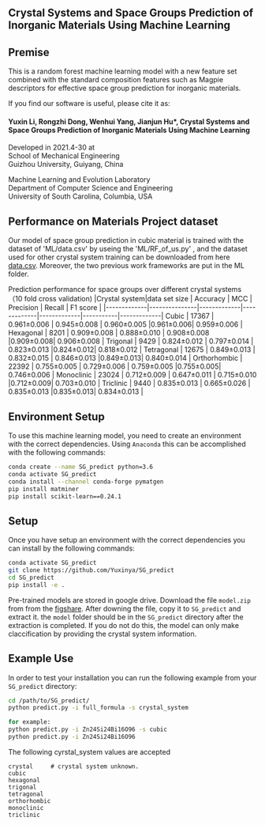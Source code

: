 ## Crystal Systems and Space Groups Prediction of Inorganic Materials Using Machine Learning


## Premise

This is a random forest machine learning model with a new feature set combined with the standard composition features such as Magpie descriptors for effective space group prediction for inorganic materials. 

If you find our software is useful, please cite it as:<br >

#### Yuxin Li, Rongzhi Dong, Wenhui Yang, Jianjun Hu*, Crystal Systems and Space Groups Prediction of Inorganic Materials Using Machine Learning

Developed in 2021.4-30 at <br />
School of Mechanical Engineering<br />
Guizhou University, Guiyang, China <br />

Machine Learning and Evolution Laboratory<br />
Department of Computer Science and Engineering<br />
University of South Carolina, Columbia, USA<br />


## Performance on Materials Project dataset

Our model of space group prediction in cubic material is trained with the dataset of 'ML/data.csv' by useing the 'ML/RF_of_us.py'
, and the dataset used for other crystal system training can be downloaded from here [data.csv](https://figshare.com/s/9cfe81a3b087618353c8).
Moreover, the two previous work frameworks are put in the ML folder.

Prediction performance for space groups over different crystal systems （10 fold cross validation)
|Crystal system|data set size |   Accuracy  |     MCC     |   Precision |   Recall  |   F1 score  |
|-------------|---------------|-------------|-------------|-------------|-----------|-------------|
Cubic         |     17367     | 0.961±0.006 | 0.945±0.008 | 0.960±0.005 |0.961±0.006| 0.959±0.006 |
Hexagonal     |      8201     | 0.909±0.008 | 0.888±0.010 | 0.908±0.008 |0.909±0.008| 0.906±0.008 |
Trigonal      |      9429     | 0.824±0.012 | 0.797±0.014 | 0.823±0.013 |0.824±0.012| 0.818±0.012 |
Tetragonal    |     12675     | 0.849±0.013 | 0.832±0.015 | 0.846±0.013 |0.849±0.013| 0.840±0.014 |
Orthorhombic  |     22392     | 0.755±0.005 | 0.729±0.006 | 0.759±0.005 |0.755±0.005| 0.746±0.006 |
Monoclinic    |     23024     | 0.712±0.009 | 0.647±0.011 | 0.715±0.010 |0.712±0.009| 0.703±0.010 |
Triclinic     |      9440     | 0.835±0.013 | 0.665±0.026 | 0.835±0.013 |0.835±0.013| 0.834±0.013 |
<!--- img src="performance1.png" width="800"--->

## Environment Setup

To use this machine learning model, you need to create an environment with the correct dependencies. Using `Anaconda` this can be accomplished with the following commands:

```bash
conda create --name SG_predict python=3.6
conda activate SG_predict
conda install --channel conda-forge pymatgen
pip install matminer
pip install scikit-learn==0.24.1
```

## Setup

Once you have setup an environment with the correct dependencies you can install by the following commands:

```bash
conda activate SG_predict
git clone https://github.com/Yuxinya/SG_predict
cd SG_predict
pip install -e .
```

Pre-trained models are stored in google drive. Download the file `model.zip` from from the [figshare](https://figshare.com/s/62da0bce61e4ff038bf7). After downing the file, copy it to `SG_predict` and extract it. the `model` folder should be in the `SG_predict` directory after the extraction is completed. If you do not do this, the model can only make claccification by providing the crystal system information.
## Example Use

In order to test your installation you can run the following example from your `SG_predict` directory:

```sh
cd /path/to/SG_predict/
python predict.py -i full_formula -s crystal_system

for example:
python predict.py -i Zn24Si24Bi16O96 -s cubic
python predict.py -i Zn24Si24Bi16O96
```

The following cyrstal_system values are accepted
```
crystal     # crystal system unknown. 
cubic
hexagonal
trigonal
tetragonal
orthorhombic
monoclinic
triclinic
```

